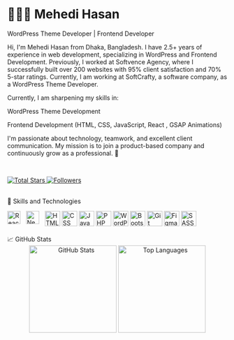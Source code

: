 <h1>👨🏻‍💻 Mehedi Hasan</h1>
WordPress Theme Developer | Frontend Developer

Hi, I'm Mehedi Hasan from Dhaka, Bangladesh.
I have 2.5+ years of experience in web development, specializing in WordPress and Frontend Development.
Previously, I worked at Softvence Agency, where I successfully built over 200 websites with 95% client satisfaction and 70% 5-star ratings.
Currently, I am working at SoftCrafty, a software company, as a WordPress Theme Developer.

Currently, I am sharpening my skills in:

WordPress Theme Development

Frontend Development (HTML, CSS, JavaScript, React , GSAP Animations)

I'm passionate about technology, teamwork, and excellent client communication.
My mission is to join a product-based company and continuously grow as a professional. 🚀

<br> <p align="left"> <a href="https://github.com/yourgithubusername?tab=repositories&sort=stargazers"> <img alt="Total Stars" title="GitHub Stars" src="https://custom-icon-badges.demolab.com/github/stars/yourgithubusername?color=55960c&style=for-the-badge&labelColor=488207&logo=star&label=Stars" /> </a> <a href="https://github.com/yourgithubusername?tab=followers"> <img alt="Followers" title="GitHub Followers" src="https://custom-icon-badges.demolab.com/github/followers/yourgithubusername?color=236ad3&labelColor=1155ba&style=for-the-badge&logo=github&label=Followers&logoColor=white" /> </a> </p> <br>
🚀 Skills and Technologies
<div align="left"> <img alt="HTML" title="HTML5" width="35px" src="https://cdn.jsdelivr.net/gh/devicons/devicon@latest/icons/html5/html5-original.svg" /> <img alt="CSS" title="CSS3" width="35px" src="https://cdn.jsdelivr.net/gh/devicons/devicon@latest/icons/css3/css3-original.svg" /> <img alt="JavaScript" title="JavaScript" width="35px" src="https://cdn.jsdelivr.net/gh/devicons/devicon@latest/icons/javascript/javascript-original.svg" /> <img alt="PHP" title="PHP" width="35px" src="https://cdn.jsdelivr.net/gh/devicons/devicon@latest/icons/php/php-original.svg" /> <img alt="WordPress" title="WordPress" width="35px" src="https://cdn.jsdelivr.net/gh/devicons/devicon@latest/icons/wordpress/wordpress-original.svg" /> <img alt="Bootstrap" title="Bootstrap" width="35px" src="https://cdn.jsdelivr.net/gh/devicons/devicon@latest/icons/bootstrap/bootstrap-original.svg" /> <img alt="Git" title="Git" width="35px" src="https://cdn.jsdelivr.net/gh/devicons/devicon@latest/icons/git/git-original.svg" /> <img alt="Figma" title="Figma" width="35px" src="https://cdn.jsdelivr.net/gh/devicons/devicon@latest/icons/figma/figma-original.svg" /> <img alt="SASS" title="SASS" width="35px" src="https://cdn.jsdelivr.net/gh/devicons/devicon@latest/icons/sass/sass-original.svg"/> <img align="left" alt="React" title="React" width="30px" style="padding-right: 10px;" src="https://cdn.jsdelivr.net/gh/devicons/devicon@latest/icons/react/react-original.svg" /><img align="left" alt="Next.js" title="Next.js" width="30px" style="padding-right: 10px;" src="https://cdn.jsdelivr.net/gh/devicons/devicon@latest/icons/nextjs/nextjs-original.svg" />


 </div> <br>
📈 GitHub Stats
<div align="center">
  <img align="center" alt="GitHub Stats" height="200" src="https://github-readme-stats.vercel.app/api?username=devmehedihasun&show_icons=true&theme=tokyonight&include_all_commits=true&locale=en" />
  <img align="center" alt="Top Languages" height="200" src="https://github-readme-stats.vercel.app/api/top-langs/?username=devmehedihasun&theme=tokyonight&layout=compact&custom_title=Top%20Technologies&langs_count=9" />
</div>

